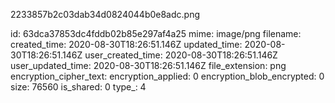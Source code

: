 2233857b2c03dab34d0824044b0e8adc.png

id: 63dca37853dc4fddb02b85e297af4a25
mime: image/png
filename: 
created_time: 2020-08-30T18:26:51.146Z
updated_time: 2020-08-30T18:26:51.146Z
user_created_time: 2020-08-30T18:26:51.146Z
user_updated_time: 2020-08-30T18:26:51.146Z
file_extension: png
encryption_cipher_text: 
encryption_applied: 0
encryption_blob_encrypted: 0
size: 76560
is_shared: 0
type_: 4